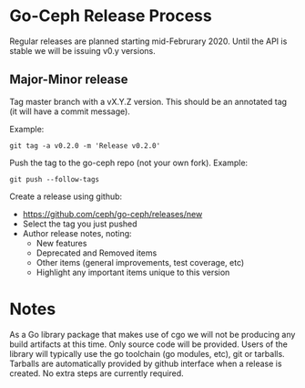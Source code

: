 
# Go-Ceph Release Process

Regular releases are planned starting mid-Februrary 2020. Until the API is
stable we will be issuing v0.y versions.

## Major-Minor release

Tag master branch with a vX.Y.Z version. This should be an annotated tag (it
will have a commit message).

Example:
```shell
git tag -a v0.2.0 -m 'Release v0.2.0'
```

Push the tag to the go-ceph repo (not your own fork).
Example:
```shell
git push --follow-tags
```

Create a release using github:
* https://github.com/ceph/go-ceph/releases/new
* Select the tag you just pushed
* Author release notes, noting:
  * New features
  * Deprecated and Removed items
  * Other items (general improvements, test coverage, etc)
  * Highlight any important items unique to this version


# Notes

As a Go library package that makes use of cgo we will not be producing any
build artifacts at this time. Only source code will be provided. Users of the
library will typically use the go toolchain (go modules, etc), git or tarballs.
Tarballs are automatically provided by github interface when a release is
created. No extra steps are currently required.
